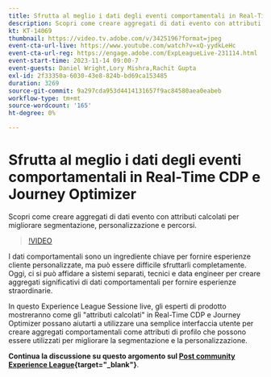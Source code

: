 ```yaml
---
title: Sfrutta al meglio i dati degli eventi comportamentali in Real-Time CDP e Journey Optimizer
description: Scopri come creare aggregati di dati evento con attributi calcolati per migliorare segmentazione, personalizzazione e percorsi.
kt: KT-14069
thumbnail: https://video.tv.adobe.com/v/3425196?format=jpeg
event-cta-url-live: https://www.youtube.com/watch?v=xQ-yydkLeHc
event-cta-url-reg: https://engage.adobe.com/ExpLeagueLive-231114.html
event-start-time: 2023-11-14 09:00-7
event-guests: Daniel Wright,Lory Mishra,Rachit Gupta
exl-id: 2f33350a-6030-43e8-824b-bd69ca153485
duration: 3269
source-git-commit: 9a297cda953d4414131657f9ac84580aea0eabeb
workflow-type: tm+mt
source-wordcount: '165'
ht-degree: 0%

---
```


# Sfrutta al meglio i dati degli eventi comportamentali in Real-Time CDP e Journey Optimizer

Scopri come creare aggregati di dati evento con attributi calcolati per migliorare segmentazione, personalizzazione e percorsi.

>[!VIDEO](https://video.tv.adobe.com/v/3425196/?quality=12&learn=on)

I dati comportamentali sono un ingrediente chiave per fornire esperienze cliente personalizzate, ma può essere difficile sfruttarli completamente. Oggi, ci si può affidare a sistemi separati, tecnici e data engineer per creare aggregati significativi di dati comportamentali per fornire esperienze straordinarie.

In questo Experience League Sessione live, gli esperti di prodotto mostreranno come gli &quot;attributi calcolati&quot; in Real-Time CDP e Journey Optimizer possano aiutarti a utilizzare una semplice interfaccia utente per creare aggregati comportamentali come attributi di profilo che possono essere utilizzati per migliorare la segmentazione e la personalizzazione.

**Continua la discussione su questo argomento sul [Post community Experience League](https://experienceleaguecommunities.adobe.com/t5/real-time-customer-data-platform/experience-league-live-post-session-discussion-get-the-most-from/m-p/633722#M5){target="_blank"}**.
